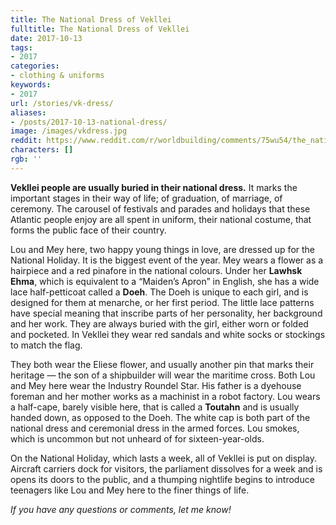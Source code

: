```yaml
---
title: The National Dress of Vekllei
fulltitle: The National Dress of Vekllei
date: 2017-10-13
tags:
- 2017
categories:
- clothing & uniforms
keywords:
- 2017
url: /stories/vk-dress/
aliases:
- /posts/2017-10-13-national-dress/
image: /images/vkdress.jpg
reddit: https://www.reddit.com/r/worldbuilding/comments/75wu54/the_national_dress_of_vekllei/
characters: []
rgb: ''
---
```

**Vekllei people are usually buried in their national dress.** It marks the important stages in their way of life; of graduation, of marriage, of ceremony. The carousel of festivals and parades and holidays that these Atlantic people enjoy are all spent in uniform, their national costume, that forms the public face of their country.

Lou and Mey here, two happy young things in love, are dressed up for the National Holiday. It is the biggest event of the year. Mey wears a flower as a hairpiece and a red pinafore in the national colours. Under her **Lawhsk Ehma**, which is equivalent to a “Maiden’s Apron” in English, she has a wide lace half-petticoat called a **Doeh**. The Doeh is unique to each girl, and is designed for them at menarche, or her first period. The little lace patterns have special meaning that inscribe parts of her personality, her background and her work. They are always buried with the girl, either worn or folded and pocketed. In Vekllei they wear red sandals and white socks or stockings to match the flag.

They both wear the Eliese flower, and usually another pin that marks their heritage  —  the son of a shipbuilder will wear the maritime cross. Both Lou and Mey here wear the Industry Roundel Star. His father is a dyehouse foreman and her mother works as a machinist in a robot factory. Lou wears a half-cape, barely visible here, that is called a **Toutahn** and is usually handed down, as opposed to the Doeh. The white cap is both part of the national dress and ceremonial dress in the armed forces. Lou smokes, which is uncommon but not unheard of for sixteen-year-olds.

On the National Holiday, which lasts a week, all of Vekllei is put on display. Aircraft carriers dock for visitors, the parliament dissolves for a week and is opens its doors to the public, and a thumping nightlife begins to introduce teenagers like Lou and Mey here to the finer things of life.

*If you have any questions or comments, let me know!*
